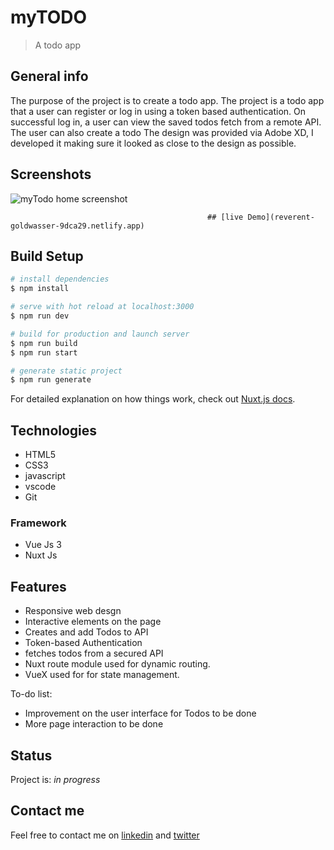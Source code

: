 # myTODO
> A todo app 

## General info
The purpose of the project is to create a todo app. The project is a todo app that a user can register or log in using a token based authentication. On successful log in, a user can view the saved todos fetch from a remote API. The user can also create a todo 
The design was provided via Adobe XD, I developed it making sure it looked as close to the design as possible.

## Screenshots
![myTodo home screenshot](./images/my-todo.PNG)

                                                ## [live Demo](reverent-goldwasser-9dca29.netlify.app)

## Build Setup

```bash
# install dependencies
$ npm install

# serve with hot reload at localhost:3000
$ npm run dev

# build for production and launch server
$ npm run build
$ npm run start

# generate static project
$ npm run generate
```

For detailed explanation on how things work, check out [Nuxt.js docs](https://nuxtjs.org).


## Technologies
* HTML5
* CSS3
* javascript
* vscode
* Git
### Framework
* Vue Js 3
* Nuxt Js

## Features
* Responsive web desgn
* Interactive elements on the page
* Creates and add Todos to API
* Token-based Authentication
* fetches todos from a secured API
* Nuxt route module used for dynamic routing.
* VueX used for for state management.

To-do list:
* Improvement on the user interface for Todos to be done 
* More page interaction to be done

## Status
Project is: _in progress_

## Contact me
Feel free to contact me on [linkedin](https://www.linkedin.com/in/monday-ofem/) and [twitter](https://twitter.com/MondayOfem)
